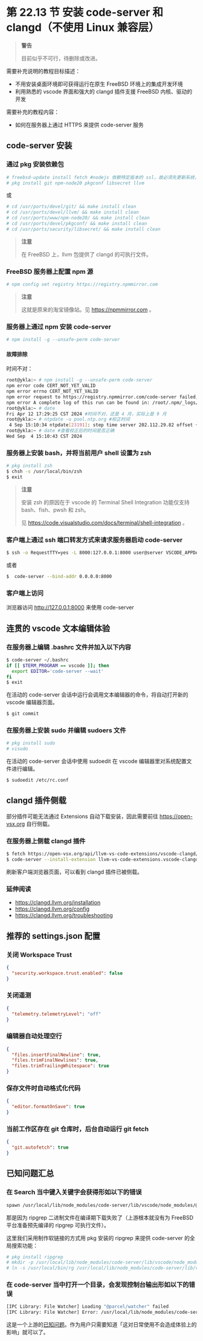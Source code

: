 # 第 22.13 节 安装 code-server 和 clangd（不使用 Linux 兼容层）

> **警告**
>
> 目前似乎不可行，待删除或改进。

需要补充说明的教程目标描述：

- 不用安装桌面环境即可获得运行在原生 FreeBSD 环境上的集成开发环境
- 利用熟悉的 vscode 界面和强大的 clangd 插件支援 FreeBSD 内核、驱动的开发

需要补充的教程内容：

- 如何在服务器上通过 HTTPS 来提供 code-server 服务

## code-server 安装

### 通过 pkg 安装依赖包

```sh
# freebsd-update install fetch #nodejs 依赖特定版本的 ssl，故必须先更新系统，或者要么你使用季度分支、要么你用 ports 编译
# pkg install git npm-node20 pkgconf libsecret llvm
```

或


```sh
# cd /usr/ports/devel/git/ && make install clean
# cd /usr/ports/devel/llvm/ && make install clean
# cd /usr/ports/www/npm-node20/ && make install clean
# cd /usr/ports/devel/pkgconf/ && make install clean
# cd /usr/ports/security/libsecret/ && make install clean
```

> **注意**
>
> 在 FreeBSD 上，llvm 包提供了 clangd 的可执行文件。

### FreeBSD 服务器上配置 npm 源

```sh
# npm config set registry https://registry.npmmirror.com
```

> **注意**
>
> 这就是原来的淘宝镜像站。见 <https://npmmirror.com> 。

### 服务器上通过 npm 安装 code-server

```sh
# npm install -g --unsafe-perm code-server
```

#### 故障排除

时间不对：

```sh
root@ykla:~ # npm install -g --unsafe-perm code-server
npm error code CERT_NOT_YET_VALID
npm error errno CERT_NOT_YET_VALID
npm error request to https://registry.npmmirror.com/code-server failed, reason: certificate is not yet valid
npm error A complete log of this run can be found in: /root/.npm/_logs/2024-04-12T09_27_25_743Z-debug-0.log
root@ykla:~ # date
Fri Apr 12 17:29:25 CST 2024 #时间不对，还是 4 月，实际上是 9 月
root@ykla:~ # ntpdate -u pool.ntp.org #校正时间
 4 Sep 15:10:34 ntpdate[23191]: step time server 202.112.29.82 offset +12519628.278928 sec
root@ykla:~ # date #查看校正后的时间是否正确
Wed Sep  4 15:10:43 CST 2024
```

### 服务器上安装 bash，并将当前用户 shell 设置为 zsh

```sh
# pkg install zsh
$ chsh -s /usr/local/bin/zsh
$ exit
```

> **注意**
>
> 安装 zsh 的原因在于 vscode 的 Terminal Shell Integration 功能仅支持 bash、fish、pwsh 和 zsh。
> 
> 见 <https://code.visualstudio.com/docs/terminal/shell-integration> 。

### 客户端上通过 ssh 端口转发方式来请求服务器启动 code-server

```sh
$ ssh -o RequestTTY=yes -L 8000:127.0.0.1:8000 user@server VSCODE_APPDATA=.local/share code-server --bind-addr=127.0.0.1:8000 --auth=none
```

或者

```sh
$  code-server --bind-addr 0.0.0.0:8000
```
### 客户端上访问

浏览器访问 <http://127.0.0.1:8000> 来使用 code-server

## 连贯的 vscode 文本编辑体验

### 在服务器上编辑 .bashrc 文件并加入以下内容

```sh
$ code-server ~/.bashrc
if [[ $TERM_PROGRAM == vscode ]]; then
  export EDITOR='code-server --wait'
fi
$ exit
```

在活动的 code-server 会话中运行会调用文本编辑器的命令，将自动打开新的 vscode 编辑器页面。

```sh
$ git commit
```

### 在服务器上安装 sudo 并编辑 sudoers 文件

```sh
# pkg install sudo
# visudo
```

在活动的 code-server 会话中使用 sudoedit 在 vscode 编辑器里对系统配置文件进行编辑。

```sh
$ sudoedit /etc/rc.conf
```

## clangd 插件侧载

部分插件可能无法通过 Extensions 自动下载安装，因此需要前往 <https://open-vsx.org> 自行侧载。

### 在服务器上侧载 clangd 插件

```sh
$ fetch https://open-vsx.org/api/llvm-vs-code-extensions/vscode-clangd/0.1.24/file/llvm-vs-code-extensions.vscode-clangd-0.1.24.vsix
$ code-server --install-extension llvm-vs-code-extensions.vscode-clangd-0.1.24.vsix
```

刷新客户端浏览器页面，可以看到 clangd 插件已被侧载。

### 延伸阅读

- <https://clangd.llvm.org/installation>
- <https://clangd.llvm.org/config>
- <https://clangd.llvm.org/troubleshooting>

## 推荐的 settings.json 配置

### 关闭 Workspace Trust

```json
{
  "security.workspace.trust.enabled": false
}
```

### 关闭遥测

```json
{
  "telemetry.telemetryLevel": "off"
}
```

### 编辑器自动处理空行

```json
{
  "files.insertFinalNewline": true,
  "files.trimFinalNewlines": true,
  "files.trimTrailingWhitespace": true
}
```

### 保存文件时自动格式化代码

```json
{
  "editor.formatOnSave": true
}
```

### 当前工作区存在 git 仓库时，后台自动运行 git fetch

```json
{
  "git.autofetch": true
}
```

## 已知问题汇总

### 在 Search 当中键入关键字会获得形如以下的错误

```sh
spawn /usr/local/lib/node_modules/code-server/lib/vscode/node_modules/@vscode/ripgrep/bin/rg ENOENT
```

那是因为 ripgrep 二进制文件在编译期下载失败了（上游根本就没有为 FreeBSD 平台准备预先编译的 ripgrep 可执行文件）。

这里我们采用制作软链接的方式用 pkg 安装的 ripgrep 来提供 code-server 的全局搜索功能：

```sh
# pkg install ripgrep
# mkdir -p /usr/local/lib/node_modules/code-server/lib/vscode/node_modules/\@vscode/ripgrep/bin
# ln -s /usr/local/bin/rg /usr/local/lib/node_modules/code-server/lib/vscode/node_modules/\@vscode/ripgrep/bin
```

### 在 code-server 当中打开一个目录，会发现控制台输出形如以下的错误

```sh
[IPC Library: File Watcher] Loading "@parcel/watcher" failed
[IPC Library: File Watcher] Error: /usr/local/lib/node_modules/code-server/lib/vscode/node_modules/@parcel/watcher/build/Release/watcher.node: Undefined symbol "_ZTV17BruteForceBackend"
```

这是一个上游的[已知问题](https://github.com/parcel-bundler/watcher/pull/128)。作为用户只需要知道「这对日常使用不会造成体验上的影响」就可以了。
